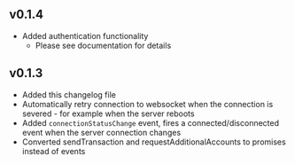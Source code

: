 ## v0.1.4
- Added authentication functionality
  - Please see documentation for details

## v0.1.3

- Added this changelog file
- Automatically retry connection to websocket when the connection is severed - for example when the server reboots
- Added ```connectionStatusChange``` event, fires a connected/disconnected event when the server connection changes
- Converted sendTransaction and requestAdditionalAccounts to promises instead of events